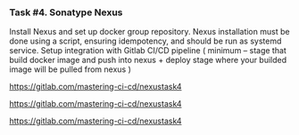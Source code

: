### Task #4. Sonatype Nexus

Install Nexus and set up docker group repository. Nexus installation must be done
using a script, ensuring idempotency, and should be run as systemd service.
Setup integration with Gitlab CI/CD pipeline ( minimum – stage that build docker
image and push into nexus + deploy stage where your builded image will be pulled
from nexus )


https://gitlab.com/mastering-ci-cd/nexustask4

https://gitlab.com/mastering-ci-cd/nexustask4

https://gitlab.com/mastering-ci-cd/nexustask4
